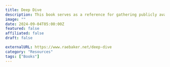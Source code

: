 ```yaml
---
title: Deep Dive
description: This book serves as a reference for gathering publicly available data and understanding how to translate data into actionable intelligence.
image: ""
date: 2024-09-04T05:00:00Z
featured: false
affiliated: false
draft: false

externalURL: https://www.raebaker.net/deep-dive
category: "Resources"
tags: ["Books"]
---
```

